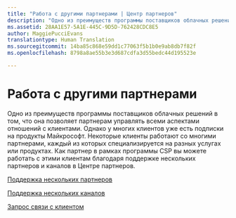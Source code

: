 ```yaml
---
title: "Работа с другими партнерами | Центр партнеров"
description: "Одно из преимуществ программы поставщиков облачных решений в том, что она позволяет партнерам управлять всеми аспектами отношений с клиентами."
ms.assetid: 28AA1E57-5A1E-445C-9D5D-762428CDC8E5
author: MaggiePucciEvans
translationtype: Human Translation
ms.sourcegitcommit: 14ba85c868e59dd1c77063f5b1b0e9ab8db7f82f
ms.openlocfilehash: 8798a8ae55b3e3d687cdfa3d55bedc44d195523e

---
```


# Работа с другими партнерами


Одно из преимуществ программы поставщиков облачных решений в том, что она позволяет партнерам управлять всеми аспектами отношений с клиентами. Однако у многих клиентов уже есть подписки на продукты Майкрософт. Некоторые клиенты работают со многими партнерами, каждый из которых специализируется на разных услугах или продуктах. Как партнер в рамках программы CSP вы можете работать с этими клиентам благодаря поддержке нескольких партнеров и каналов в Центре партнеров.

[Поддержка нескольких партнеров](multipartner.md)

[Поддержка нескольких каналов](multichannel.md)

[Запрос связи с клиентом](request-a-relationship-with-a-customer.md)

 

 






<!--HONumber=Nov16_HO4-->


